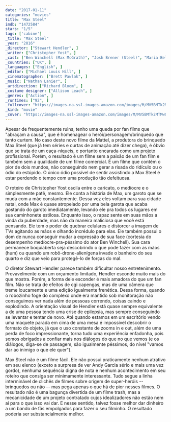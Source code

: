 ```yaml
---
date: "2017-01-11"
categories: "movies"
title: "Max Steel"
imdb: "1472584"
stars: "1/5"
tags: ['cabine']
_title: "Max Steel"
_year: "2016"
_director: ["Stewart Hendler", ]
_writer: ["Christopher Yost", ]
_cast: ["Ben Winchell (Max McGrath)", "Josh Brener (Steel)", "Maria Bello (Molly McGrath)", "Andy Garcia (Dr. Miles Edwards)", "Ana Villafañe (Sofia Martinez)", "Mike Doyle (Jim McGrath)", "Phillip DeVona (Harkins)", "Billy Slaughter (Murphy)", "Al Mitchell (Dr. Smith)", ]
_countries: ["UK", ]
_languages: ["English", ]
_editor: ["Michael Louis Hill", ]
_cinematographer: ["Brett Pawlak", ]
_music: ["Nathan Lanier", ]
_artdirection: ["Richard Bloom", ]
_costume designer: ["Allison Leach", ]
_genres: ["Action", ]
_runtimes: ["92", ]
_fullcover: "https://images-na.ssl-images-amazon.com/images/M/MV5BMTk2MTMwOTk3N15BMl5BanBnXkFtZTgwMDI5OTYxMDI@.jpg"
_kind: "movie"
_cover: "https://images-na.ssl-images-amazon.com/images/M/MV5BMTk2MTMwOTk3N15BMl5BanBnXkFtZTgwMDI5OTYxMDI@._V1._SX94_SY140_.jpg"
---
```

Apesar de frequentemente ruins, tenho uma queda por fan films que "abraçam a causa", que é homenagear o herói/personagem/brinquedo que tanto curtem. No caso deste novo filme da Mattel, a produtora do brinquedo Max Steel (que já tem séries e curtas de animação até dizer chega), é óbvio que se trata de um caça-níqueis, e portanto encarada como um projeto profissional. Porém, o resultado é um filme sem a paixão de um fan film e também sem a qualidade de um filme comercial. É um filme que contém o pior de dois mundos, não conseguindo nem gerar a risada do ridículo ou o ódio do estúpido. O único ódio possível de sentir assistindo a Max Steel é estar perdendo o tempo com uma produção tão defeituosa.

O roteiro de Christopher Yost oscila entre o caricato, o medíocre e o simplesmente patê, mesmo. Ele conta a história de Max, um garoto que se muda com a mãe constantemente. Dessa vez eles voltam para sua cidade natal, onde Max é quase atropelado por uma bela garota que acaba gostando do garoto imediatamente, levando ele pra todos os lugares em sua caminhonete estilosa. Enquanto isso, o rapaz sente em suas mãos a vinda da puberdade, mas não da maneira maliciosa que você está pensando. Ele tem o poder de quebrar celulares e distorcer a imagem de TVs agitando as mãos e olhando incrédulo para elas. Ele também possui o dom de nunca conseguir mudar a expressão de sua face (cortesia do desempenho medíocre-pra-péssimo do ator Ben Winchell). Sua cara permanece boquiaberta seja descobrindo o que pode fazer com as mãos (hum) ou quando um robô-drone-alienígena invade o banheiro do seu quarto e diz que veio para protegê-lo de forças do mal.

O diretor Stewart Hendler parece também dificultar nosso entretenimento. Provavelmente com um orçamento limitado, Hendler esconde muito mais do que mostra. Porém, a forma dele esconder é mais amadora do que um fan film. Não se trata de efeitos de cgi capengas, mas de uma câmera que treme loucamente e uma edição igualmente frenética. Dessa forma, quando o robozinho foge do complexo onde era mantido sob monitoração não conseguimos ver nada além de pessoas correndo, coisas caindo e explodindo. A orientação visual de Hendler está quase sempre equivalente a de uma pessoa tendo uma crise de epilepsia, mas sempre conseguindo se levantar e tentar de novo. Até quando estamos em um escritório vendo uma maquete parada em cima de uma mesa é impossível descobrir o formato do objeto, já que o uso constante de zooms in e out, além de uma perda de foco impressionante, torna tudo uma experiência enfadonha, pois somos obrigados a confiar mais nos diálogos do que no que vemos (e os diálogos, diga-se de passagem, são igualmente péssimos, do nível "vamos dar ao inimigo o que ele quer").

Max Steel não é um filme fácil. Ele não possui praticamente nenhum atrativo em seu elenco (exceto a surpresa de ver Andy Garcia sério e mais uma vez gordo), nenhuma sequência digna de nota e nenhum acontecimento em seu roteiro que consiga ser minimamente interessante. Tudo segue a linha interminável de clichês de filmes sobre origem de super-heróis -- brinquedos ou não -- mas pega apenas o que há de pior nesses filmes. O resultado não é uma bagunça divertida de um filme trash, mas a mecanicidade de um projeto contratado cujos idealizadores não estão nem aí para o que isso vai dar. E nesse sentido, talvez fosse melhor dar dinheiro a um bando de fãs empolgados para fazer o seu filminho. O resultado poderia ser substancialmente melhor.
